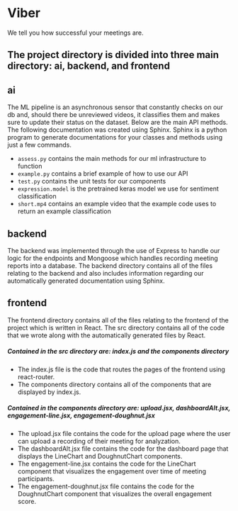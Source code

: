 # Viber
We tell you how successful your meetings are.

## The project directory is divided into three main directory: ai, backend, and frontend

## ai
The ML pipeline is an asynchronous sensor that constantly checks on our db and, should there be unreviewed videos, it classifies them and makes sure to update their status on the dataset. 
Below are the main API methods. The following documentation was created using Sphinx. 
Sphinx is a python program to generate documentations for your classes and methods using just a few commands. 

- ```assess.py``` contains the main methods for our ml infrastructure to function
- ```example.py``` contains a brief example of how to use our API
- ```test.py``` contains the unit tests for our components
- ```expression.model``` is the pretrained keras model we use for sentiment classification
- ```short.mp4``` contains an example video that the example code uses to return an example classification 

## backend
The backend was implemented through the use of Express to handle our logic for the endpoints and Mongoose which handles recording meeting reports into a database. The backend directory contains all of the files relating to the backend and also includes information regarding our automatically generated documentation using Sphinx.

## frontend
The frontend directory contains all of the files relating to the frontend of the project which is written in React.
The src directory contains all of the code that we wrote along with the automatically generated files by React.
##### Contained in the src directory are: index.js and the components directory
* The index.js file is the code that routes the pages of the frontend using react-router.
* The components directory contains all of the components that are displayed by index.js.
##### Contained in the components directory are: upload.jsx, dashboardAlt.jsx, engagement-line.jsx, engagement-doughnut.jsx
* The upload.jsx file contains the code for the upload page where the user can upload a recording of their meeting for analyzation.
* The dashboardAlt.jsx file contains the code for the dashboard page that displays the LineChart and DoughnutChart components.
* The engagement-line.jsx contains the code for the LineChart component that visualizes the engagement over time of meeting participants.
* The engagement-doughnut.jsx file contains the code for the DoughnutChart component that visualizes the overall engagement score.
